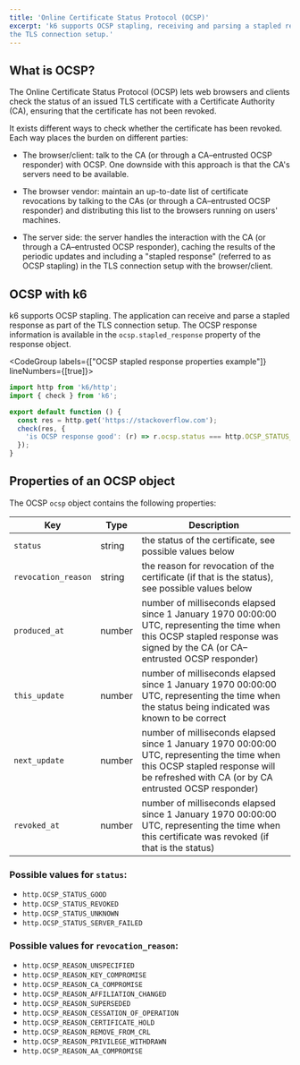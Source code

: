 ```yaml
---
title: 'Online Certificate Status Protocol (OCSP)'
excerpt: 'k6 supports OCSP stapling, receiving and parsing a stapled response as part of
the TLS connection setup.'
---
```


## What is OCSP?

The Online Certificate Status Protocol (OCSP) lets web browsers and clients check the status of an issued TLS certificate with a Certificate Authority (CA), ensuring that the certificate has not been revoked.

It exists different ways to check whether the certificate has been revoked.
Each way places the burden on different parties:

- The browser/client: talk to the CA (or through a CA&ndash;entrusted OCSP responder) with OCSP. One downside
  with this approach is that the CA's servers need to be available.

- The browser vendor: maintain an up-to-date list of certificate revocations by talking to
  the CAs (or through a CA&ndash;entrusted OCSP responder) and distributing this list to the browsers
  running on users' machines.
- The server side: the server handles the interaction with the CA (or through a CA&ndash;entrusted OCSP
  responder), caching the results of the periodic updates and including a "stapled response"
  (referred to as OCSP stapling) in the TLS connection setup with the browser/client.

## OCSP with k6

k6 supports OCSP stapling.
The application can receive and parse a stapled response as part of the TLS connection setup.
The OCSP response information is available in the `ocsp.stapled_response` property of the response object.

<CodeGroup labels={["OCSP stapled response properties example"]} lineNumbers={[true]}>

```javascript
import http from 'k6/http';
import { check } from 'k6';

export default function () {
  const res = http.get('https://stackoverflow.com');
  check(res, {
    'is OCSP response good': (r) => r.ocsp.status === http.OCSP_STATUS_GOOD,
  });
}
```

</CodeGroup>

## Properties of an OCSP object

The OCSP `ocsp` object contains the following properties:

| Key                 | Type   | Description                                                                                                                                                                           |
| ------------------- | ------ | ------------------------------------------------------------------------------------------------------------------------------------------------------------------------------------- |
| `status`            | string | the status of the certificate, see possible values below                                                                                                                              |
| `revocation_reason` | string | the reason for revocation of the certificate (if that is the status), see possible values below                                                                                       |
| `produced_at`       | number | number of milliseconds elapsed since 1 January 1970 00:00:00 UTC, representing the time when this OCSP stapled response was signed by the CA (or CA&ndash;entrusted OCSP responder)          |
| `this_update`       | number | number of milliseconds elapsed since 1 January 1970 00:00:00 UTC, representing the time when the status being indicated was known to be correct                                   |
| `next_update`       | number | number of milliseconds elapsed since 1 January 1970 00:00:00 UTC, representing the time when this OCSP stapled response will be refreshed with CA (or by CA entrusted OCSP responder) |
| `revoked_at`        | number | number of milliseconds elapsed since 1 January 1970 00:00:00 UTC, representing the time when this certificate was revoked (if that is the status)                                     |

### Possible values for `status`:

- `http.OCSP_STATUS_GOOD`
- `http.OCSP_STATUS_REVOKED`
- `http.OCSP_STATUS_UNKNOWN`
- `http.OCSP_STATUS_SERVER_FAILED`

### Possible values for `revocation_reason`:

- `http.OCSP_REASON_UNSPECIFIED`
- `http.OCSP_REASON_KEY_COMPROMISE`
- `http.OCSP_REASON_CA_COMPROMISE`
- `http.OCSP_REASON_AFFILIATION_CHANGED`
- `http.OCSP_REASON_SUPERSEDED`
- `http.OCSP_REASON_CESSATION_OF_OPERATION`
- `http.OCSP_REASON_CERTIFICATE_HOLD`
- `http.OCSP_REASON_REMOVE_FROM_CRL`
- `http.OCSP_REASON_PRIVILEGE_WITHDRAWN`
- `http.OCSP_REASON_AA_COMPROMISE`
